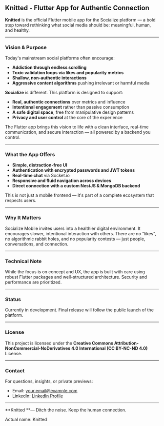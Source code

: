 ## Knitted - Flutter App for Authentic Connection

**Knitted** is the official Flutter mobile app for the Socialize platform — a bold step toward rethinking what social media should be: meaningful, human, and healthy.

---

### Vision & Purpose

Today's mainstream social platforms often encourage:

- **Addiction through endless scrolling**
- **Toxic validation loops via likes and popularity metrics**
- **Shallow, non-authentic interactions**
- **Aggressive content algorithms** pushing irrelevant or harmful media

**Socialize** is different. This platform is designed to support:

- **Real, authentic connections** over metrics and influence
- **Intentional engagement** rather than passive consumption
- **A safe digital space**, free from manipulative design patterns
- **Privacy and user control** at the core of the experience

The Flutter app brings this vision to life with a clean interface, real-time communication, and secure interaction — all powered by a backend you control.

---

### What the App Offers

- **Simple, distraction-free UI**
- **Authentication with encrypted passwords and JWT tokens**
- **Real-time chat** via Socket.io
- **Responsive and fluid navigation across devices**
- **Direct connection with a custom NestJS & MongoDB backend**

This is not just a mobile frontend — it's part of a complete ecosystem that respects users.

---

### Why It Matters

Socialize Mobile invites users into a healthier digital environment. It encourages slower, intentional interaction with others. There are no "likes", no algorithmic rabbit holes, and no popularity contests — just people, conversations, and connection.

---

### Technical Note

While the focus is on concept and UX, the app is built with care using robust Flutter packages and well-structured architecture. Security and performance are prioritized.

---

### Status

Currently in development. Final release will follow the public launch of the platform.

---

### License

This project is licensed under the **Creative Commons Attribution-NonCommercial-NoDerivatives 4.0 International (CC BY-NC-ND 4.0)** License.

---

### Contact

For questions, insights, or private previews:

- Email: [your.email@example.com](mailto\:your.email@example.com)
- LinkedIn: [LinkedIn Profile](https://linkedin.com/in/yourprofile)

---

**Knitted **— Ditch the noise. Keep the human connection.

Actual name: Knitted 

